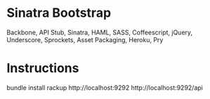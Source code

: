 # Sinatra Bootstrap

Backbone, API Stub, Sinatra, HAML, SASS, Coffeescript, jQuery, Underscore, Sprockets, Asset Packaging, Heroku, Pry

# Instructions

bundle install
rackup
http://localhost:9292
http://localhost:9292/api

